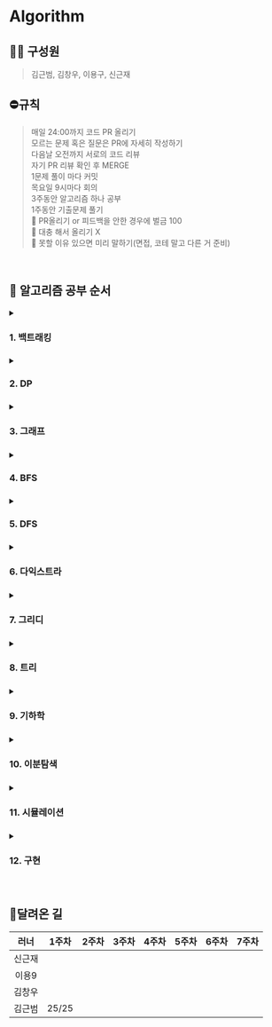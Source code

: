 # Algorithm
## 🏃🏻 구성원
> 김근범, 김창우, 이용구, 신근재

## ⛔️규칙

> 매일 24:00까지 코드 PR 올리기<br/>
> 모르는 문제 혹은 질문은 PR에 자세히 작성하기<br/>
> 다음날 오전까지 서로의 코드 리뷰<br/>
> 자기 PR 리뷰 확인 후 MERGE<br/>
> 1문제 풀이 마다 커밋<br/>
> 목요일 9시마다 회의<br/>
> 3주동안 알고리즘 하나 공부<br/>
> 1주동안 기출문제 풀기<br/>
🚨 PR올리기 or 피드백을 안한 경우에 벌금 100<br/>
🚨 대충 해서 올리기 X<br/>
🚨 못할 이유 있으면 미리 말하기(면접, 코테 말고 다른 거 준비)<br/>

<br/>

## 🚩 알고리즘 공부 순서



</div>
<details>
  <summary><h3>1. 백트래킹<h3></summary>
  <details>
  <summary><h5>1주차</h5></summary>
    <h6>월</h6>
  - N과M 1<br/>
  - N과M 2<br/>
  - N과M 4<br/>
  - N과M 3<br/>
  - 연사자 끼워넣기<br/>
  <h6>화</h6>
  - 스타트와 링크<br/>
  - 부분수열의 합<br/>
  - 로또<br/>
  - N과M 5<br/>
  - N과M 8<br/>
  <h6>수</h6>
  - 차이를 최대로<br/>
  - 모든 순열<br/>
  - N과M 6<br/>
  - N과M 9<br/>
  - N과M 7<br/>
  <h6>목</h6>
  - 외판원 순회2<br/>
  - N과M 12<br/>
  - 부등호<br/>
  - N과M 10<br/>
  - N과M 11<br/>
  <h6>금</h6>
  - 도영이가 만든 맛있는 음식<br/>
  - 카드 놓기<br/>
  - 연산자 끼워넣기 2<br/>
  - 어네지 모으기<br/>
  - 컴백홈<br/>
  </details>
    <details>
  <summary><h5>2주차</h5></summary>
    <h6>월</h6>
  - 감시(골드)<br/>
  - 로마 숫자 만들<br/>
  - 숫자 재배치<br/>
  - NM과 k1<br/>
  <h6>화</h6>
  - 감소하는 수(골드)<br/>
  - 걷다보니 신천역 삼_small<br/>
  - 근손실<br/>
  - 순열장난<br/>
  <h6>수</h6>
  - 청소년 상어(골드)<br/>
  - 순열<br/>
  - 2-SAT-1<br/>
  - 행운의 문자열<br/>
  <h6>목</h6>
  - N queen(골드)<br/>
  - 1, 2, 3 더하기 2<br/>
  - 영재의 시험<br/>
  - 눈덩이 굴리기<br/>
  <h6>금</h6>
  - 암호 만들기(골드)<br/>
  - 소-난다!<br/>
  - 매직스퀘어로 변경하기<br/>
  - 크면서 작은 수<br/>
  </details>
</details>
</details>
<details>
<summary><h3>2. DP<h3></summary>
</details>
<details>
<summary><h3>3. 그래프<h3></summary>
</details>
<details>
<summary><h3>4. BFS<h3></summary>
</details>
<details>
<summary><h3>5. DFS<h3></summary>
</details>
<details>
<summary><h3>6. 다익스트라<h3></summary>
</details>
<details>
<summary><h3>7. 그리디<h3></summary>
</details>
<details>
<summary><h3>8. 트리<h3></summary>
</details>
<details>
<summary><h3>9. 기하학<h3></summary>
</details>
<details>
<summary><h3>10. 이분탐색<h3></summary>
</details>
<details>
<summary><h3>11. 시뮬레이션<h3></summary>
</details>
<details>
<summary><h3>12. 구현<h3></summary>
</div>
</details>
<br/>


## 🥇달려온 길
|러너|1주차|2주차|3주차|4주차|5주차|6주차|7주차|
|:-:|:-:|:-:|:-:|:--:|:----:|:---:|:---:|
|신근재|||||
|이용9|||||
|김창우|||||
|김근범|25/25||||
  


